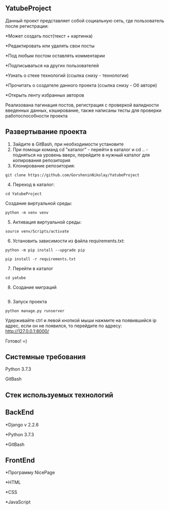 YatubeProject
-
Данный проект представляет собой социальную сеть, где пользователь после регистрации:

*Может создать пост(текст + картинка)

*Редактировать или удалять свои посты

*Под любым постом оставлять комментарии

*Подписываться на других пользователей

*Узнать о стеке технологий (ссылка снизу - технологии)

*Прочитать о создателе данного проекта (ссылка снизу - Об авторе)

*Открыть ленту избранных авторов

Реализована пагинация постов, регистрация с проверкой валидности введенных данных, кэширование, также написаны тесты для проверки работоспособности проекта


Развертывание проекта
-
1. Зайдите в GitBash, при необходимости установите
2. При помощи команд cd "каталог" - перейти в каталог и cd .. - подняться на уровень вверх, перейдите в нужный каталог для копирования репозитория
3. Клонирование репозитория:
```
git clone https://github.com/GorsheninNikolay/YatubeProject
```
4. Переход в каталог:
```
cd YatubeProject 
```
Создание виртуальной среды:
```
python -m venv venv 
```
5. Активация виртуальной среды:
```
source venv/Scripts/activate
```
6. Установить зависимости из файла requirements.txt:
```
python -m pip install --upgrade pip
```
```
pip install -r requirements.txt
```
7. Перейти в каталог
```
cd yatube
```
8. Создание миграций
``` python manage.py migrate 
```
9. Запуск проекта
```
python manage.py runserver
```
Удерживайте ctrl и левой кнопкой мыши нажмите на появившийся ip адрес, если он не появился, то перейдите по адресу: http://127.0.0.1:8000/

Готово! =)

Системные требования
-
Python 3.7.3

GitBash

Стек используемых технологий
-

BackEnd
-
*Django v 2.2.6

*Python 3.7.3

*GitBash

FrontEnd
-
*Программу NicePage

*HTML

*CSS

*JavaScript
